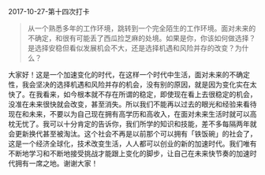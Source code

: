 2017-10-27-第十四次打卡

> 从一个熟悉多年的工作环境，跳转到一个完全陌生的工作环境。面对未来的不确定，和很有可能丢了西瓜捡芝麻的处境。如果是你，你该如何做选择？是选择安稳但看似发展机会不大，还是选择机遇和风险并存的改变？为什么？

大家好！这是一个加速变化的时代，在这样一个时代中生活，面对未来的不确定性，我会坚决的选择机遇和风险并存的机会，没有别的原因，就是因为变化实在太快了。在我看来，如今根本就不存在所谓的稳定，即使现在看上去很稳定的机会，没准在未来很快就会改变，甚至消失。所以我们不能再以过去的眼光和经验来看待现在和未来，不要以为自己现在拥有高学历和高收入，在面对未来生活时就可以高枕无忧了。我可以十分肯定的告诉你，我们所学的知识和技能，差不多每隔两年就会更新换代甚至被淘汰。这个社会不再是以前那个可以拥有「铁饭碗」的社会了，这是一个经济全球化，技术改变生活，人人都可以创业的新的加速时代。我们唯有不断地学习和不断地接受挑战才能跟上变化的脚步，让自己在未来快节奏的加速时代拥有一席之地。谢谢大家！